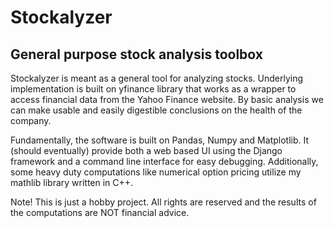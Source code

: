 # Stockalyzer
## General purpose stock analysis toolbox

Stockalyzer is meant as a general tool for analyzing stocks. Underlying implementation is built on yfinance library that works as a wrapper to access financial data from the Yahoo Finance website. By basic analysis we can make usable and easily digestible conclusions on the health of the company. 

Fundamentally, the software is built on Pandas, Numpy and Matplotlib. It (should eventually) provide both a web based UI using the Django framework and a command line interface for easy debugging. Additionally, some heavy duty computations like numerical option pricing utilize my mathlib library written in C++.

Note! This is just a hobby project. All rights are reserved and the results of the computations are NOT financial advice.
